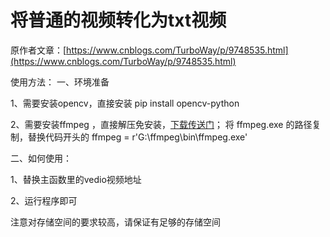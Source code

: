 # 将普通的视频转化为txt视频

原作者文章：[https://www.cnblogs.com/TurboWay/p/9748535.html](https://www.cnblogs.com/TurboWay/p/9748535.html)


使用方法：
一、环境准备

  1、需要安装opencv，直接安装 pip install opencv-python

  2、需要安装ffmpeg ，直接解压免安装，[下载传送门](https://ffmpeg.zeranoe.com/builds/)； 将 ffmpeg.exe 的路径复制，替换代码开头的  ffmpeg = r'G:\ffmpeg\bin\ffmpeg.exe'
  
 二、如何使用：
 
  1、替换主函数里的vedio视频地址

  2、运行程序即可
  
  注意对存储空间的要求较高，请保证有足够的存储空间
